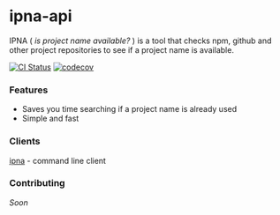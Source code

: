 # ipna-api
IPNA ( _is project name available?_ ) is a tool that checks npm, github and other project repositories to see if a project name is available. 
  
[![CI Status](https://github.com/laureanray/ipna/workflows/ci/badge.svg?branch=main&event=push)](https://github.com/laureanray/ipna/actions?query=workflow%3Aci)
[![codecov](https://codecov.io/gh/laureanray/ipna/branch/main/graph/badge.svg)](https://codecov.io/gh/laureanray/ipna)


### Features
   - Saves you time searching if a project name is already used
   - Simple and fast 
    
   
### Clients
   [ipna](https://github.com/laureanray/ipna) - command line client

### Contributing
   _Soon_

